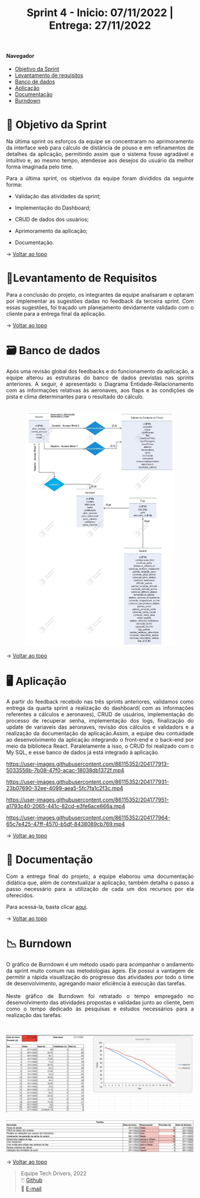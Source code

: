 <div align="center">
  <h1>Sprint 4 - Inicio: 07/11/2022 | Entrega: 27/11/2022</h1>
</div>

<br id="topo"> 

#### Navegador
* <a href="#objetivo">Objetivo da Sprint</a>
* <a href="#requisitos">Levantamento de requisitos</a>
* <a href="#bd">Banco de dados</a>
* <a href="#type">Aplicação</a>
* <a href="#doc">Documentação</a>
* <a href="#burndown">Burndown</a>

<span id="objetivo">

# 📌 Objetivo da Sprint 
  
<p align="justify">Na última sprint os esforços da equipe se concentraram no aprimoramento da interface web para cálculo de distância de pouso e em refinamentos de detalhes da aplicação, permitindo assim que o sistema fosse agradável e intuitivo e, ao mesmo tempo, atendesse aos desejos do usuário da melhor forma imaginada pelo time.</p>

<div align="justify">
Para a última sprint, os objetivos da equipe foram divididos da seguinte forma:
  
* Validação das atividades da sprint;
  
* Implementação do Dashboard;
  
* CRUD de dados dos usuários;
  
* Aprimoramento da aplicação;

* Documentação.
  
</div>

→ [Voltar ao topo](#topo)

<span id="requisitos">

# 📝Levantamento de Requisitos 
  
<p align="justify">
Para a conclusão do projeto, os integrantes da equipe analisaram e optaram por implementar as sugestões dadas no feedback da terceira sprint. Com essas sugestões, foi traçado um planejamento devidamente validado com o cliente para a entrega final da aplicação.</p>
  
→ [Voltar ao topo](#topo)
  
<span id="bd">

# 🗃 Banco de dados
  
<p align="justify">Após uma revisão global dos feedbacks e do funcionamento da aplicação, a equipe alterou as estruturas do banco de dados previstas nas sprints anteriores. A seguir, é apresentado o Diagrama Entidade-Relacionamento com as informações relativas às aeronaves, aos flaps e às condições de pista e clima determinantes para o resultado do cálculo.<br>
<br></p>
<p align="center">
<img src="Imagens/DER-atualizado.png" alt="Diagrama que representa a relação entre as entidades do banco de dados da aplicação" width="80%" height="80%">
</p>
</p>

→ [Voltar ao topo](#topo)

<span id="type">

  # 🖥 Aplicação
  
<p align="justify">A partir do feedback recebido nas três sprints anteriores, validamos como entrega da quarta sprint a realização do dashboard( com as informações referentes a cálculos e aeronaves), CRUD de usuários, implementação do processo de recuperar senha, implementação dos logs, finalização do update de variaveis das aeronaves, revisão dos cálculos e validadors e a realização da documentação  da aplicação.Assim, a equipe deu contuidade ao desenvolvimento da aplicação integrando o front-end e o back-end por meio da biblioteca React. Paralelamente a isso, o CRUD foi realizado com o My SQL, e esse banco de dados já está integrado à aplicação. 
<br>
</p>




https://user-images.githubusercontent.com/86115352/204177913-5033556b-7b08-47f0-acac-18038db1372f.mp4



https://user-images.githubusercontent.com/86115352/204177931-23b07690-32ee-4099-aea5-5fc7fa1c2f3c.mp4




https://user-images.githubusercontent.com/86115352/204177951-a1793c40-2065-441c-82cd-e3fe6ace666a.mp4



https://user-images.githubusercontent.com/86115352/204177964-65c7e425-47ff-4570-b5df-8438089cb769.mp4



→ [Voltar ao topo](#topo)
  
  
<span id="doc">
  
# 📃 Documentação
  
  <p align="justify">Com a entrega final do projeto, a equipe elaborou uma documentação didática que, além de contextualizar a aplicação, também detalha o passo a passo necessário para a utilização de cada um dos recursos por ela oferecidos.<br></p>
  
Para acessá-la, basta clicar [aqui](https://github.com/TechDriversFatec/API_Embraer/tree/main/Planejamento/Sprint-4/Documenta%C3%A7%C3%A3o).
  
→ [Voltar ao topo](#topo)
  

<span id="burndown">
  
# 📉 Burndown
  
<p align="justify">O gráfico de Burndown é um método usado para acompanhar o andamento da sprint muito comum nas metodologias ágeis. Ele possui a vantagem de permitir a rápida visualização do progresso das atividades por todo o time de desenvolvimento, agregando maior eficiência à execução das tarefas.<br>
<br>
Neste gráfico de Burndown foi retratado o tempo empregado no desenvolvimento das atividades propostas e validadas junto ao cliente, bem como o tempo dedicado às pesquisas e estudos necessários para a realização das tarefas.<br>
</p>

<br>
<p align="center">
<img src="Imagens/burndown-4.jpg" alt="Gráfico de Burndown representando as atividades desenvolvidas na quarta sprint" width="100%" height="100%">
<br>
<br>
<img src="Imagens/atividades-quarta-sprint.jpg" alt="Descrição das atividades desenvolvidas na quarta sprint" width="100%" height="100%">
</p>

→ [Voltar ao topo](#topo)

> Equipe Tech Drivers, 2022 <br>
> 🖱️ [Github](https://github.com/TechDriversFatec)<br>
> 📧 [E-mail](mailto:techdrivers.fatec@gmail.com)
